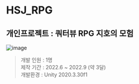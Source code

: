 # HSJ_RPG
## 개인프로젝트 : 쿼터뷰 RPG 지호의 모험 
![image](https://user-images.githubusercontent.com/94965545/215258327-5ea497b6-0fe0-45a7-9e4f-e661e89e0c29.png)   
> 개발 인원 : 1명   
> 제작 기간 : 2022.6 ~ 2022.9 (약 3달)   
> 개발환경 : Unity 2020.3.30f1
